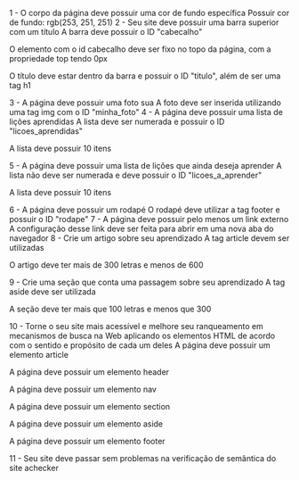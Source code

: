 1 - O corpo da página deve possuir uma cor de fundo específica
Possuir cor de fundo: rgb(253, 251, 251)
2 - Seu site deve possuir uma barra superior com um título
A barra deve possuir o ID "cabecalho"

O elemento com o id cabecalho deve ser fixo no topo da página, com a propriedade top tendo 0px

O título deve estar dentro da barra e possuir o ID "titulo", além de ser uma tag h1

3 - A página deve possuir uma foto sua
A foto deve ser inserida utilizando uma tag img com o ID "minha_foto"
4 - A página deve possuir uma lista de lições aprendidas
A lista deve ser numerada e possuir o ID "licoes_aprendidas"

A lista deve possuir 10 itens

5 - A página deve possuir uma lista de lições que ainda deseja aprender
A lista não deve ser numerada e deve possuir o ID "licoes_a_aprender"

A lista deve possuir 10 itens

6 - A página deve possuir um rodapé
O rodapé deve utilizar a tag footer e possuir o ID "rodape"
7 - A página deve possuir pelo menos um link externo
A configuração desse link deve ser feita para abrir em uma nova aba do navegador
8 - Crie um artigo sobre seu aprendizado
A tag article devem ser utilizadas

O artigo deve ter mais de 300 letras e menos de 600

9 - Crie uma seção que conta uma passagem sobre seu aprendizado
A tag aside deve ser utilizada

A seção deve ter mais que 100 letras e menos que 300

10 - Torne o seu site mais acessível e melhore seu ranqueamento em mecanismos de busca na Web aplicando os elementos HTML de acordo com o sentido e propósito de cada um deles
A página deve possuir um elemento article

A página deve possuir um elemento header

A página deve possuir um elemento nav

A página deve possuir um elemento section

A página deve possuir um elemento aside

A página deve possuir um elemento footer

11 - Seu site deve passar sem problemas na verificação de semântica do site achecker
